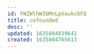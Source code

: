 ```yaml
---
id: FNZWlhW3bMnLpVaukc6FQ
title: cofounded
desc: ''
updated: 1635804839641
created: 1635804765613
---
```


